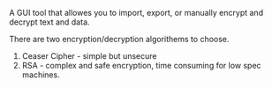 A GUI tool that allowes you to import, export, or manually encrypt and decrypt text and data.

There are two encryption/decryption algorithems to choose. 

1. Ceaser Cipher - simple but unsecure
2. RSA - complex and safe encryption, time consuming for low spec machines.

